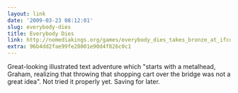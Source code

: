```yaml
---
layout: link
date: '2009-03-23 08:12:01'
slug: everybody-dies
title: Everybody Dies
link: http://nomediakings.org/games/everybody_dies_takes_bronze_at_ifcomp.html
extra: 96b4dd2fae99fe28001e90d4f826c0c1
---
```


Great-looking illustrated text adventure which "starts with a metalhead, Graham, realizing that throwing that shopping cart over the bridge was not a great idea". Not tried it properly yet. Saving for later.